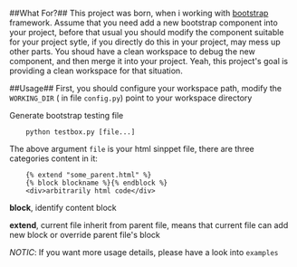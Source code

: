 ##What For?##
This project was born, when i working with [bootstrap](http://getbootstrap.com) framework. Assume that you need add a new bootstrap component into your project, before that usual you should modify the component suitable for your project sytle, if you directly do this in your project, may mess up other parts. You shoud have a clean workspace to debug the new component, and then merge it into your project. Yeah, this project's goal is providing a clean workspace for that situation.

##Usage##
First, you should configure your workspace path, modify the `WORKING_DIR` ( in file `config.py`) point to your workspace directory

Generate bootstrap testing file

        python testbox.py [file...]

The above argument `file` is your html sinppet file, there are three categories content in it:

        {% extend "some_parent.html" %}
        {% block blockname %}{% endblock %}
        <div>arbitrarily html code</div>

**block**, identify content block

**extend**, current file inherit from parent file, means that current file can add new block or override parent file's block

*NOTIC*: If you want more usage details, please have a look into `examples`
